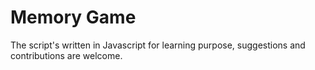 # Memory Game
The script's written in Javascript for learning purpose, suggestions and contributions are welcome.
